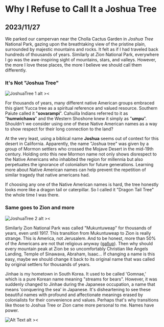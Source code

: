 # Why I Refuse to Call It a Joshua Tree

## 2023/11/27

We parked our campervan near the Cholla Cactus Garden in _Joshua Tree_ National Park, gazing upon the breathtaking view of the pristine plain, surrounded by majestic mountains and rocks. It felt as if I had traveled back hundreds of thousands of years. Similarly at _Zion_ National Park, everywhere I go was the awe-inspiring sight of mountains, stars, and valleys. However, the more I love these places, the more I believe we should call them differently. 

### It's Not "Joshua Tree"

![JoshuaTree 1 alt ><](https://github.com/jinnycho/jinnycho.github.io/blob/main/src/assets/photos/joshuaTree1.png?raw=true)

For thousands of years, many different native American groups embraced this giant Yucca tree as a spiritual reference and valued resource. Southern Paiute called it "**sovarampi**". Cahuilla Indians referred to it as "**humwichawa**" and the Western Shoshone knew it simply as "**umpu**". Shouldn't we consider using one of these Native American names as a way to show respect for their long connection to the land? 

At the very least, using a biblical name **Joshua** seems out of context for this desert in California. Apparently, the name "Joshua tree" was given by a group of Mormon settlers who crossed the Mojave Desert in the mid-19th century. Holding onto this new Mormon name not only shows disrespect to the Native Americans who inhabited the region for millennia but also perpetuates the ignorance of colonialism for future generations. Learning more about Native American names can help prevent the repetition of similar tragedy that native americans had.

If choosing any one of the Native American names is hard, the tree honestly looks more like a dragon tail or caterpillar. So I called it "Dragon Tail Tree" the whole time I was there.

### Same goes to Zion and more

![JoshuaTree 2 alt ><](https://github.com/jinnycho/jinnycho.github.io/blob/main/src/assets/photos/joshuaTree3.png?raw=true)

Similarly Zion National Park was called "Mukuntuweap" for thousands of years, even until 1917. This transition from Mukuntuweap to Zion is really strange. This is America, not Jerusalem. And to be honest, more than 50% of the Americans are not that religious anyway ([gallup](https://news.gallup.com/poll/341963/church-membership-falls-below-majority-first-time.aspx)). Then why should every mountain peak at Zion be so uncomfortably Christian like Angels Landing, Temple of Sinawava, Abraham, Isaac... If changing a name is this easy, maybe we should change it back to its original name that was called by original settlers for thousands of years.

Jinhae is my hometown in South Korea. It used to be called 'Gomnae,' which is a pure Korean name meaning "streams for bears". However, it was suddenly changed to Jinhae during the Japanese occupation, a name that means 'conquering the sea' in Japanese. It's disheartening to see these beautiful names with profound and affectionate meanings erased by colonialists for their convenience and values. Perhaps that's why transitions like those to Joshua Tree or Zion came more personal to me. Names have power.

![Alt Text alt ><](https://media.giphy.com/media/7JBm1BxfVU715q5mT3/giphy.gif)